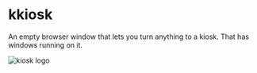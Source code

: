 # kkiosk

An empty browser window that lets you turn anything to a kiosk. That has windows running on it.


![kiosk logo](https://user-images.githubusercontent.com/82728993/134389287-970882d1-a7e0-43e0-abe4-7deeca23a380.png)
